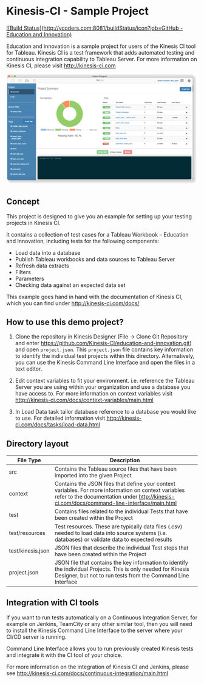 # Kinesis-CI - Sample Project

[![Build Status](http://ycoders.com:8081/buildStatus/icon?job=GitHub - Education and Innovation)](http://ycoders.com:8081/job/GitHub%20-%20Education%20and%20Innovation/)

Education and innovation is a sample project for users of the Kinesis CI tool for Tableau.
Kinesis CI is a test framework that adds automated testing and continuous integration capability to Tableau Server.
For more information on Kinesis CI, please visit http://kinesis-ci.com

![screenshot](/screenshot.png)

## Concept

This project is designed to give you an example for setting up your testing projects in Kinesis CI.

It contains a collection of test cases for a Tableau Workbook – Education and Innovation,
including tests for the following components:
-	Load data into a database
-	Publish Tableau workbooks and data sources to Tableau Server
-	Refresh data extracts
-	Filters
-	Parameters
-	Checking data against an expected data set

This example goes hand in hand with the documentation of Kinesis CI, which you can find under http://kinesis-ci.com/docs/


## How to use this demo project?

1.	Clone the repository in Kinesis Designer (File -> Clone Git Repository and enter https://github.com/Kinesis-CI/education-and-innovation.git) and open ``project.json``. This ``project.json`` file contains key
information to identify the individual test projects within this directory.
Alternatively, you can use the Kinesis Command Line Interface and open the files in a text editor.

2.	Edit context variables to fit your environment. i.e. reference the Tableau Server you are using within your organization and use a database you have access to. For more information on context variables visit
http://kinesis-ci.com/docs/context-variables/main.html

3.	In Load Data task tailor database reference to a database you would like to use. For detailed information visit http://kinesis-ci.com/docs/tasks/load-data.html

## Directory layout

File Type    | Description
------------ | --------------
src | Contains the Tableau source files that have been imported into the given Project
context | Contains the JSON files that define your context variables. For more information on context variables refer to the documentation under  http://kinesis-ci.com/docs/command-line-interface/main.html
test | Contains files related to the individual Tests that have been created within the Project
test/resources | Test resources. These are typically data files (.csv) needed to load data into source systems (i.e. databases) or validate data to expected results
test/kinesis.json | JSON files that describe the individual Test steps that have been created within the Project
project.json | JSON file that contains the key information to identify the individual Projects. This is only needed for Kinesis Designer, but not to run tests from the Command Line Interface


## Integration with CI tools

If you want to run tests automatically on a Continuous Integration Server, for example on Jenkins, TeamCity or any other similar tool, then you will need to install the Kinesis Command Line Interface to the server where your CI/CD server is running.

Command Line Interface allows you to run previously created Kinesis tests and integrate it with the CI tool of your choice.

For more information on the integration of Kinesis CI and Jenkins, please see http://kinesis-ci.com/docs/continuous-integration/main.html
